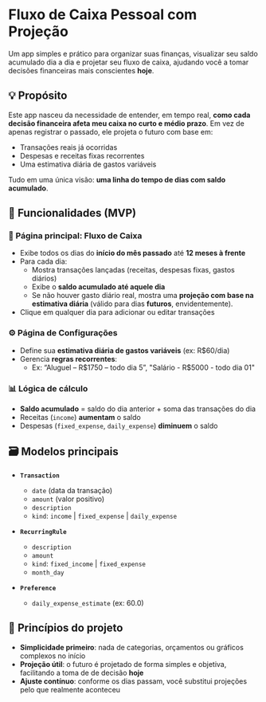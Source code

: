 # Fluxo de Caixa Pessoal com Projeção

Um app simples e prático para organizar suas finanças, visualizar seu saldo acumulado dia a dia e projetar seu fluxo de caixa, ajudando você a tomar decisões financeiras mais conscientes **hoje**.

## 💡 Propósito

Este app nasceu da necessidade de entender, em tempo real, **como cada decisão financeira afeta meu caixa no curto e médio prazo**.
Em vez de apenas registrar o passado, ele projeta o futuro com base em:
- Transações reais já ocorridas
- Despesas e receitas fixas recorrentes
- Uma estimativa diária de gastos variáveis

Tudo em uma única visão: **uma linha do tempo de dias com saldo acumulado**.

## 🧩 Funcionalidades (MVP)

### 📅 Página principal: Fluxo de Caixa
- Exibe todos os dias do **início do mês passado** até **12 meses à frente**
- Para cada dia:
  - Mostra transações lançadas (receitas, despesas fixas, gastos diários)
  - Exibe o **saldo acumulado até aquele dia**
  - Se não houver gasto diário real, mostra uma **projeção com base na estimativa diária** (válido para dias **futuros**, envidentemente).
- Clique em qualquer dia para adicionar ou editar transações

### ⚙️ Página de Configurações
- Define sua **estimativa diária de gastos variáveis** (ex: R$60/dia)
- Gerencia **regras recorrentes**:
  - Ex: “Aluguel – R$1750 – todo dia 5”, "Salário - R$5000 - todo dia 01"

### 📊 Lógica de cálculo
- **Saldo acumulado** = saldo do dia anterior + soma das transações do dia
- Receitas (`income`) **aumentam** o saldo
- Despesas (`fixed_expense`, `daily_expense`) **diminuem** o saldo

## 🗃️ Modelos principais

- **`Transaction`**
  - `date` (data da transação)
  - `amount` (valor positivo)
  - `description`
  - `kind`: `income` | `fixed_expense` | `daily_expense`

- **`RecurringRule`**
  - `description`
  - `amount`
  - `kind`: `fixed_income` | `fixed_expense`
  - `month_day`

- **`Preference`**
  - `daily_expense_estimate` (ex: 60.0)

## 🎯 Princípios do projeto

- **Simplicidade primeiro**: nada de categorias, orçamentos ou gráficos complexos no início
- **Projeção útil**: o futuro é projetado de forma simples e objetiva, facilitando a toma de de decisão **hoje**
- **Ajuste contínuo**: conforme os dias passam, você substitui projeções pelo que realmente aconteceu
